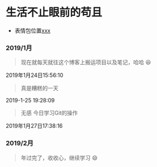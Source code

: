 # 生活不止眼前的苟且

- 表情包位置[xxx](https://www.webfx.com/tools/emoji-cheat-sheet/)

### 2019/1月
> 现在就每天就往这个博客上搬运项目以及笔记，哈哈   :laughing:

 2019年1月24日15:56:10

 > 真是糟糕的一天
 
 2019-1-25 19:28:09

 > 无感 今日学习Git的操作

 2019年1月27日17:38:16

### 2019/2月

 > 年过完了，收收心，继续学习 :smile: